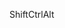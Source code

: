 <span class="hotkeybg" style="white-space: nowrap;" title="Shift + Ctrl + Alt + {{{1}}}"><span class="hotkey">Shift</span><span class="hotkey">Ctrl</span><span class="hotkey">Alt</span>
<span class="hotkey"></span></span>